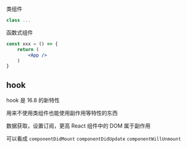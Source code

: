 类组件

```jsx
class ...
```

函数式组件

```jsx
const xxx = () => {
    return (
        <App />
    )
}
```

## hook

hook 是 16.8 的新特性

用来不使用类组件也能使用副作用等特性的东西

数据获取，设置订阅，更高 React 组件中的 DOM 属于副作用

可以看成 `componentDidMount` `componentDidUpdate` `componentWillUnmount`

